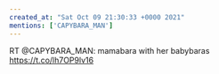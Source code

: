 ```yaml
---
created_at: "Sat Oct 09 21:30:33 +0000 2021"
mentions: ['CAPYBARA_MAN']
---
```


RT @CAPYBARA_MAN: mamabara with her babybaras https://t.co/lh7OP9lv16